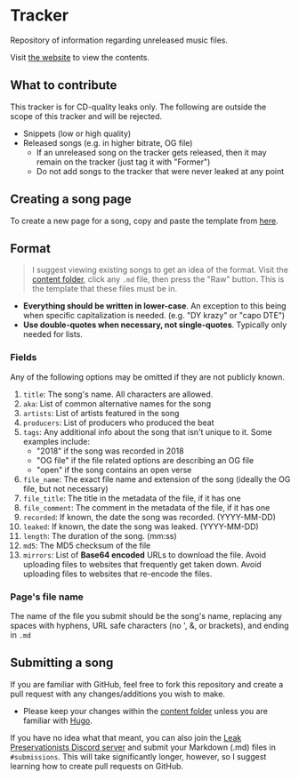# Tracker
Repository of information regarding unreleased music files.

Visit [the website](http://leak.info.gf/) to view the contents.

## What to contribute
This tracker is for CD-quality leaks only. The following are outside the scope of this tracker and will be rejected.
* Snippets (low or high quality)
* Released songs (e.g. in higher bitrate, OG file)
    * If an unreleased song on the tracker gets released, then it may remain on the tracker (just tag it with "Former")
    * Do not add songs to the tracker that were never leaked at any point

## Creating a song page
To create a new page for a song, copy and paste the template from [here](archetypes/default.md).

## Format
> I suggest viewing existing songs to get an idea of the format. Visit the [content folder](content/), click any `.md` file, then press the "Raw" button. This is the template that these files must be in.

* **Everything should be written in lower-case**. An exception to this being when specific capitalization is needed. (e.g. "DY krazy" or "capo DTE")
* **Use double-quotes when necessary, not single-quotes**. Typically only needed for lists.

### Fields
Any of the following options may be omitted if they are not publicly known.
1. `title`: The song's name. All characters are allowed.
2. `aka`: List of common alternative names for the song
3. `artists`: List of artists featured in the song
4. `producers`: List of producers who produced the beat
5. `tags`: Any additional info about the song that isn't unique to it. Some examples include:
    * "2018" if the song was recorded in 2018
    * "OG file" if the file related options are describing an OG file
    * "open" if the song contains an open verse
6. `file_name`: The exact file name and extension of the song (ideally the OG file, but not necessary)
7. `file_title`: The title in the metadata of the file, if it has one
8. `file_comment`: The comment in the metadata of the file, if it has one
9. `recorded`: If known, the date the song was recorded. (YYYY-MM-DD)
10. `leaked`: If known, the date the song was leaked. (YYYY-MM-DD)
11. `length`: The duration of the song. (mm:ss)
12. `md5`: The MD5 checksum of the file
13. `mirrors`: List of **Base64 encoded** URLs to download the file. Avoid uploading files to websites that frequently get taken down. Avoid uploading files to websites that re-encode the files.

### Page's file name
The name of the file you submit should be the song's name, replacing any spaces with hyphens, URL safe characters (no ', &, or brackets), and ending in `.md`

## Submitting a song
If you are familiar with GitHub, feel free to fork this repository and create a pull request with any changes/additions you wish to make. 
* Please keep your changes within the [content folder](content/) unless you are familiar with [Hugo](https://gohugo.io/).

If you have no idea what that meant, you can also join the [Leak Preservationists Discord server](https://discord.com/invite/wx2hj6hbUT) and submit your Markdown (.md) files in `#submissions`. This will take significantly longer, however, so I suggest learning how to create pull requests on GitHub.
